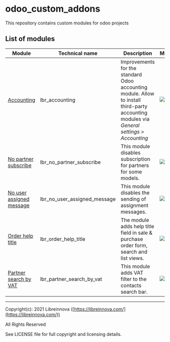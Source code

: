 # odoo_custom_addons

This repository contains custom modules for odoo projects

## List of modules

Module | Technical name | Description | Maturity
------ | -------------- | ----------- | --------
[Accounting](https://github.com/libreinnova/odoo_custom_addons/tree/13.0/lbr_accounting) | lbr_accounting | Improvements for the standard Odoo accounting module. Allow to install third-party accounting modules via *General settings > Accounting*  | ![Beta](https://img.shields.io/badge/Beta-green.png)
[No partner subscribe](https://github.com/libreinnova/odoo_custom_addons/tree/13.0/lbr_no_partner_subscribe) | lbr_no_partner_subscribe | This module disables subscription for partners for some models.  | ![Beta](https://img.shields.io/badge/Beta-green.png)
[No user assigned message](https://github.com/libreinnova/odoo_custom_addons/tree/13.0/lbr_no_user_assigned_message) | lbr_no_user_assigned_message | This module disables the sending of assignment messages.  | ![Beta](https://img.shields.io/badge/Beta-green.png)
[Order help title](https://github.com/libreinnova/odoo_custom_addons/tree/13.0/lbr_order_help_title) | lbr_order_help_title | The module adds help title field in sale & purchase order form, search and list views. | ![Beta](https://img.shields.io/badge/Beta-green.png)
[Partner search by VAT](https://github.com/libreinnova/odoo_custom_addons/tree/13.0/lbr_partner_search_by_vat) | lbr_partner_search_by_vat | This module adds VAT filter to the contacts search bar. | ![Beta](https://img.shields.io/badge/Beta-green.png)

-------------

Copyright(c): 2021 Libreinnova ([https://libreinnova.com/](https://libreinnova.com/))

All Rights Reserved

See LICENSE file for full copyright and licensing details.
